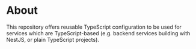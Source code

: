 # About

This repository offers reusable TypeScript configuration to be used for services which are TypeScript-based (e.g. backend services building with NestJS, or plain TypeScript projects).

